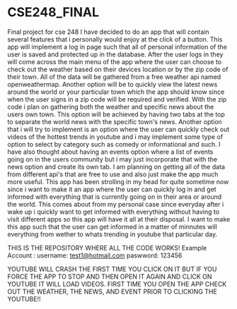 # CSE248_FINAL
Final project for cse 248
I have decided to do an app that will contain several features that i personally would enjoy at the
click of a button. This app will implement a log in page such that all of personal information of the user is saved
and protected up in the database. After the user logs in they will come across the main menu of the app where the user can choose to check out the weather based on their devices location or by the zip code of their town. All of the data will be gathered from a free weather api named openweathermap. Another option will be to quickly view the latest news around the world or your particular town which the app should know since when the user signs in a zip code will be required and verified. With the zip code i plan on gathering both the weather and specific news about the users own town. This option will be achieved by having two tabs at the top to separate the world news with the specific town's news. Another option that i will try to implement is an option where the user can quickly check out videos of the hottest trends in youtube and i may implement some type of option to select by category such as comedy or informational and such. I have also thought about having an events option where a list of events going on in the users community but i may just incorporate that with the news option and create its own tab. I am planning on getting all of the data from different api's that are free to use and also just make the app much more useful. This app has been strolling in my head for quite sometime now since i want to make it an app where the user can quickly log in and get informed with everything that is currently going on in their area or around the world. This comes about from my personal case since everyday after i wake up i quickly want to get informed with everything without having to visit different apps so this app will have it all at their disposal. I want to make this app such that the user can get informed in a matter of minnutes will everything from wether to whats trending in youtube that particular day. 



THIS IS THE REPOSITORY WHERE ALL THE CODE WORKS!
Example Account :
username: test1@hotmail.com
paswword: 123456


YOUTUBE WILL CRASH THE FIRST TIME YOU CLICK ON IT BUT IF YOU FORCE THE APP TO STOP AND THEN OPEN IT AGAIN AND CLICK ON YOUTUBE IT WILL LOAD VIDEOS. FIRST TIME YOU OPEN THE APP CHECK OUT THE WEATHER, THE NEWS, AND EVENT PRIOR TO CLICKING THE YOUTUBE!!
